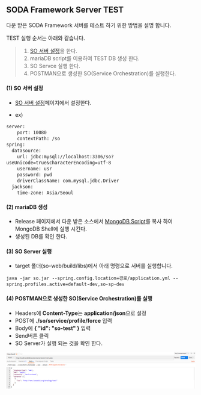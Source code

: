 ## SODA Framework Server TEST

다운 받은 SODA Framework 서버를 테스트 하기 위한 방법을 설명 합니다.

TEST 실행 순서는 아래와 같습니다.

> 1. [SO 서버 설정](https://github.com/iotoasis/SO/blob/master/so-doc/configuration.md)을 한다.
> 2. mariaDB script를 이용하여 TEST DB 생성 한다.
> 3. SO Servce 실행 한다.
> 4. POSTMAN으로 생성한 SO(Service Orchestration)를 실행한다.



#### (1) SO 서버 설정
- [SO 서버 설정](https://github.com/iotoasis/SO/blob/master/so-doc/configuration.md)페이지에서 설정한다.

- ex)
~~~
server: 
	port: 10080
	contextPath: /so
spring: 
  datasource: 
    url: jdbc:mysql://localhost:3306/so?useUnicode=true&characterEncoding=utf-8
    username: usr
    password: pwd
    driverClassName: com.mysql.jdbc.Driver
  jackson: 
    time-zone: Asia/Seoul
~~~


#### (2) mariaDB 생성
- Release 페이지에서 다운 받은 소스에서 [MongoDB Script](https://github.com/iotoasis/SO/blob/master/so-doc/db_script.txt)를 복사 하여 MongoDB Shell에 실행 시킨다.
- 생성된 DB를 확인 한다.


#### (3) SO Server 실행
- target 폴더(so-web/build/libs)에서 아래 명령으로 서버를 실행합니다.

 ```
java -jar so.jar --spring.config.location=경로/application.yml --spring.profiles.active=default-dev,so-sp-dev
 ```

#### (4) POSTMAN으로 생성한 SO(Service Orchestration)를 실행
- Headers에 **Content-Type**는 **application/json**으로 설정
- POST에 **./so/service/profile/force** 입력
- Body에 **{ "id": "so-test" }** 입력
- Send버튼 클릭
- SO Server가 실행 되는 것을 확인 한다.

![POSTMAN HEADERS](https://github.com/iotoasis/SO/blob/master/so-doc/img/postman-test.png)
<br>
